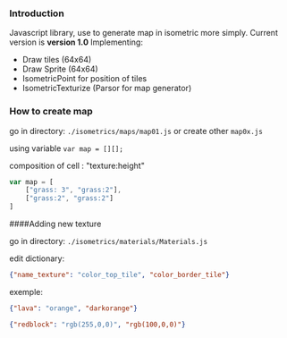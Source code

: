 ### Introduction

Javascript library, use to generate map in isometric more simply.
Current version is **version 1.0**
Implementing:
- Draw tiles (64x64)
- Draw Sprite (64x64)
- IsometricPoint for position of tiles
- IsometricTexturize (Parsor for map generator)


### How to create map

go in directory: `./isometrics/maps/map01.js` or create other `map0x.js`

using variable `var map = [][];`

composition of cell : "texture:height"

```javascript
var map = [
    ["grass: 3", "grass:2"],
    ["grass:2", "grass:2"]
]
```
####Adding new texture

go in directory: `./isometrics/materials/Materials.js`

edit dictionary:

```json
{"name_texture": "color_top_tile", "color_border_tile"}
```
exemple:

```json
{"lava": "orange", "darkorange"}
```
```json
{"redblock": "rgb(255,0,0)", "rgb(100,0,0)"}
```






